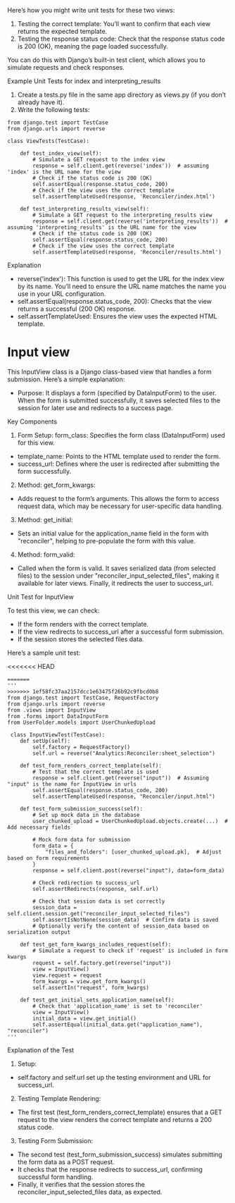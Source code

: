 Here’s how you might write unit tests for these two views:

1.	Testing the correct template: You’ll want to confirm that each view returns the expected template.
2.	Testing the response status code: Check that the response status code is 200 (OK), meaning the page loaded successfully.

You can do this with Django’s built-in test client, which allows you to simulate requests and check responses.

Example Unit Tests for index and interpreting_results
1.	Create a tests.py file in the same app directory as views.py (if you don’t already have it).
2.	Write the following tests:

```
from django.test import TestCase
from django.urls import reverse

class ViewTests(TestCase):

    def test_index_view(self):
        # Simulate a GET request to the index view
        response = self.client.get(reverse('index'))  # assuming 'index' is the URL name for the view
        # Check if the status code is 200 (OK)
        self.assertEqual(response.status_code, 200)
        # Check if the view uses the correct template
        self.assertTemplateUsed(response, 'Reconciler/index.html')

    def test_interpreting_results_view(self):
        # Simulate a GET request to the interpreting_results view
        response = self.client.get(reverse('interpreting_results'))  # assuming 'interpreting_results' is the URL name for the view
        # Check if the status code is 200 (OK)
        self.assertEqual(response.status_code, 200)
        # Check if the view uses the correct template
        self.assertTemplateUsed(response, 'Reconciler/results.html')

```

Explanation
* reverse('index'): This function is used to get the URL for the index view by its name. You’ll need to ensure the URL name matches the name you use in your URL configuration.
* self.assertEqual(response.status_code, 200): Checks that the view returns a successful (200 OK) response.
* self.assertTemplateUsed: Ensures the view uses the expected HTML template.


# Input view 
This InputView class is a Django class-based view that handles a form submission. Here’s a simple explanation:

* Purpose: It displays a form (specified by DataInputForm) to the user. When the form is submitted successfully, it saves selected files to the session for later use and redirects to a success page.

Key Components

1.	Form Setup:
form_class: Specifies the form class (DataInputForm) used for this view.
* template_name: Points to the HTML template used to render the form.
* success_url: Defines where the user is redirected after submitting the form successfully.
2.	Method: get_form_kwargs:
* Adds request to the form’s arguments. This allows the form to access request data, which may be necessary for user-specific data handling.
3.	Method: get_initial:
* Sets an initial value for the application_name field in the form with "reconciler", helping to pre-populate the form with this value.
4.	Method: form_valid:
* Called when the form is valid. It saves serialized data (from selected files) to the session under "reconciler_input_selected_files", making it available for later views. Finally, it redirects the user to success_url.

Unit Test for InputView

To test this view, we can check:

* If the form renders with the correct template.
* If the view redirects to success_url after a successful form submission.
* If the session stores the selected files data.

Here’s a sample unit test:

<<<<<<< HEAD

```
=======
''' 
>>>>>>> 1ef58fc37aa2157dcc1e63475f26b92c9fbcd0b8
from django.test import TestCase, RequestFactory
from django.urls import reverse
from .views import InputView
from .forms import DataInputForm
from UserFolder.models import UserChunkedUpload

 class InputViewTest(TestCase):
    def setUp(self):
        self.factory = RequestFactory()
        self.url = reverse("Analytics:Reconciler:sheet_selection")

    def test_form_renders_correct_template(self):
        # Test that the correct template is used
        response = self.client.get(reverse("input"))  # Assuming "input" is the name for InputView in urls
        self.assertEqual(response.status_code, 200)
        self.assertTemplateUsed(response, "Reconciler/input.html")

    def test_form_submission_success(self):
        # Set up mock data in the database
        user_chunked_upload = UserChunkedUpload.objects.create(...)  # Add necessary fields

        # Mock form data for submission
        form_data = {
            "files_and_folders": [user_chunked_upload.pk],  # Adjust based on form requirements
        }
        response = self.client.post(reverse("input"), data=form_data)

        # Check redirection to success_url
        self.assertRedirects(response, self.url)

        # Check that session data is set correctly
        session_data = self.client.session.get("reconciler_input_selected_files")
        self.assertIsNotNone(session_data)  # Confirm data is saved
        # Optionally verify the content of session_data based on serialization output

    def test_get_form_kwargs_includes_request(self):
        # Simulate a request to check if 'request' is included in form kwargs
        request = self.factory.get(reverse("input"))
        view = InputView()
        view.request = request
        form_kwargs = view.get_form_kwargs()
        self.assertIn("request", form_kwargs)

    def test_get_initial_sets_application_name(self):
        # Check that 'application_name' is set to 'reconciler'
        view = InputView()
        initial_data = view.get_initial()
        self.assertEqual(initial_data.get("application_name"), "reconciler")
'''

```

Explanation of the Test

1.	Setup:
* self.factory and self.url set up the testing environment and URL for success_url.
2.	Testing Template Rendering:
* The first test (test_form_renders_correct_template) ensures that a GET request to the view renders the correct template and returns a 200 status code.
3.	Testing Form Submission:
* The second test (test_form_submission_success) simulates submitting the form data as a POST request.
* It checks that the response redirects to success_url, confirming successful form handling.
* Finally, it verifies that the session stores the reconciler_input_selected_files data, as expected.

